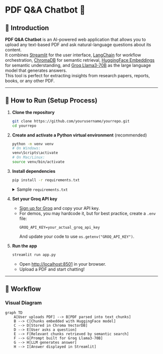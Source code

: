 # PDF Q&A Chatbot 🤖

## 📖 Introduction

**PDF Q&A Chatbot** is an AI-powered web application that allows you to upload any text-based PDF and ask natural-language questions about its content.  
It combines [Streamlit](https://streamlit.io/) for the user interface, [LangChain](https://www.langchain.com/) for workflow orchestration, [ChromaDB](https://www.trychroma.com/) for semantic retrieval, [HuggingFace Embeddings](https://huggingface.co/sentence-transformers/all-MiniLM-L6-v2) for semantic understanding, and [Groq Llama3-70B](https://groq.com/) as the large language model that generates answers.  
This tool is perfect for extracting insights from research papers, reports, books, or any other PDF.

---

## 🚀 How to Run (Setup Process)

1. **Clone the repository**
    ```bash
    git clone https://github.com/yourusername/yourrepo.git
    cd yourrepo
    ```

2. **Create and activate a Python virtual environment** (recommended)
    ```bash
    python -m venv venv
    # On Windows:
    venv\Scripts\activate
    # On Mac/Linux:
    source venv/bin/activate
    ```

3. **Install dependencies**
    ```bash
    pip install -r requirements.txt
    ```
    <details>
    <summary>Sample <code>requirements.txt</code></summary>

    ```
    streamlit
    langchain
    langchain-community
    langchain-groq
    chromadb
    huggingface-hub
    ```
    </details>

4. **Set your Groq API key**
    - [Sign up for Groq](https://console.groq.com/keys) and copy your API key.
    - For demos, you may hardcode it, but for best practice, create a `.env` file:
        ```
        GROQ_API_KEY=your_actual_groq_api_key
        ```
      And update your code to use `os.getenv("GROQ_API_KEY")`.

5. **Run the app**
    ```bash
    streamlit run app.py
    ```
    - Open [http://localhost:8501](http://localhost:8501) in your browser.
    - Upload a PDF and start chatting!

---

## 🔄 Workflow

### Visual Diagram

```mermaid
graph TD
    A[User uploads PDF] --> B[PDF parsed into text chunks]
    B --> C[Chunks embedded with HuggingFace model]
    C --> D[Stored in Chroma VectorDB]
    D --> E[User asks a question]
    E --> F[Relevant chunks retrieved by semantic search]
    F --> G[Prompt built for Groq Llama3-70B]
    G --> H[LLM generates answer]
    H --> I[Answer displayed in Streamlit]
